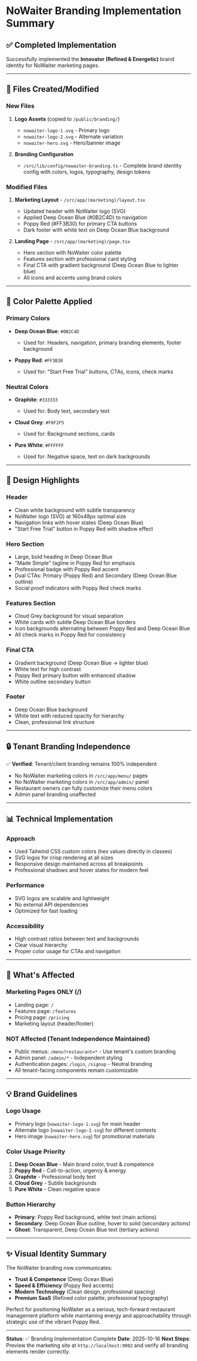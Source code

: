# NoWaiter Branding Implementation Summary

## ✅ Completed Implementation

Successfully implemented the **Innovator (Refined & Energetic)** brand identity for NoWaiter marketing pages.

---

## 📁 Files Created/Modified

### New Files
1. **Logo Assets** (copied to `/public/branding/`)
   - `nowaiter-logo-1.svg` - Primary logo
   - `nowaiter-logo-2.svg` - Alternate variation
   - `nowaiter-hero.svg` - Hero/banner image

2. **Branding Configuration**
   - `/src/lib/config/nowaiter-branding.ts` - Complete brand identity config with colors, logos, typography, design tokens

### Modified Files
1. **Marketing Layout** - `/src/app/(marketing)/layout.tsx`
   - Updated header with NoWaiter logo (SVG)
   - Applied Deep Ocean Blue (#0B2C4D) to navigation
   - Poppy Red (#FF3B30) for primary CTA buttons
   - Dark footer with white text on Deep Ocean Blue background

2. **Landing Page** - `/src/app/(marketing)/page.tsx`
   - Hero section with NoWaiter color palette
   - Features section with professional card styling
   - Final CTA with gradient background (Deep Ocean Blue to lighter blue)
   - All icons and accents using brand colors

---

## 🎨 Color Palette Applied

### Primary Colors
- **Deep Ocean Blue**: `#0B2C4D`
  - Used for: Headers, navigation, primary branding elements, footer background

- **Poppy Red**: `#FF3B30`
  - Used for: "Start Free Trial" buttons, CTAs, icons, check marks

### Neutral Colors
- **Graphite**: `#333333`
  - Used for: Body text, secondary text

- **Cloud Grey**: `#F0F2F5`
  - Used for: Background sections, cards

- **Pure White**: `#FFFFFF`
  - Used for: Negative space, text on dark backgrounds

---

## 🎯 Design Highlights

### Header
- Clean white background with subtle transparency
- NoWaiter logo (SVG) at 160x48px optimal size
- Navigation links with hover states (Deep Ocean Blue)
- "Start Free Trial" button in Poppy Red with shadow effect

### Hero Section
- Large, bold heading in Deep Ocean Blue
- "Made Simple" tagline in Poppy Red for emphasis
- Professional badge with Poppy Red accent
- Dual CTAs: Primary (Poppy Red) and Secondary (Deep Ocean Blue outline)
- Social proof indicators with Poppy Red check marks

### Features Section
- Cloud Grey background for visual separation
- White cards with subtle Deep Ocean Blue borders
- Icon backgrounds alternating between Poppy Red and Deep Ocean Blue
- All check marks in Poppy Red for consistency

### Final CTA
- Gradient background (Deep Ocean Blue → lighter blue)
- White text for high contrast
- Poppy Red primary button with enhanced shadow
- White outline secondary button

### Footer
- Deep Ocean Blue background
- White text with reduced opacity for hierarchy
- Clean, professional link structure

---

## 🔒 Tenant Branding Independence

✅ **Verified**: Tenant/client branding remains 100% independent
- No NoWaiter marketing colors in `/src/app/menu/` pages
- No NoWaiter marketing colors in `/src/app/admin/` panel
- Restaurant owners can fully customize their menu colors
- Admin panel branding unaffected

---

## 📊 Technical Implementation

### Approach
- Used Tailwind CSS custom colors (hex values directly in classes)
- SVG logos for crisp rendering at all sizes
- Responsive design maintained across all breakpoints
- Professional shadows and hover states for modern feel

### Performance
- SVG logos are scalable and lightweight
- No external API dependencies
- Optimized for fast loading

### Accessibility
- High contrast ratios between text and backgrounds
- Clear visual hierarchy
- Proper color usage for CTAs and navigation

---

## 🚀 What's Affected

### Marketing Pages ONLY (/)
- Landing page: `/`
- Features page: `/features`
- Pricing page: `/pricing`
- Marketing layout (header/footer)

### NOT Affected (Tenant Independence Maintained)
- Public menus: `/menu?restaurant=*` - Use tenant's custom branding
- Admin panel: `/admin/*` - Independent styling
- Authentication pages: `/login`, `/signup` - Neutral branding
- All tenant-facing components remain customizable

---

## 💡 Brand Guidelines

### Logo Usage
- Primary logo (`nowaiter-logo-1.svg`) for main header
- Alternate logo (`nowaiter-logo-2.svg`) for different contexts
- Hero image (`nowaiter-hero.svg`) for promotional materials

### Color Usage Priority
1. **Deep Ocean Blue** - Main brand color, trust & competence
2. **Poppy Red** - Call-to-action, urgency & energy
3. **Graphite** - Professional body text
4. **Cloud Grey** - Subtle backgrounds
5. **Pure White** - Clean negative space

### Button Hierarchy
- **Primary**: Poppy Red background, white text (main actions)
- **Secondary**: Deep Ocean Blue outline, hover to solid (secondary actions)
- **Ghost**: Transparent, Deep Ocean Blue text (tertiary actions)

---

## ✨ Visual Identity Summary

The NoWaiter branding now communicates:
- **Trust & Competence** (Deep Ocean Blue)
- **Speed & Efficiency** (Poppy Red accents)
- **Modern Technology** (Clean design, professional spacing)
- **Premium SaaS** (Refined color palette, professional typography)

Perfect for positioning NoWaiter as a serious, tech-forward restaurant management platform while maintaining energy and approachability through strategic use of the vibrant Poppy Red.

---

**Status**: ✅ Branding Implementation Complete
**Date**: 2025-10-16
**Next Steps**: Preview the marketing site at `http://localhost:9002` and verify all branding elements render correctly.
